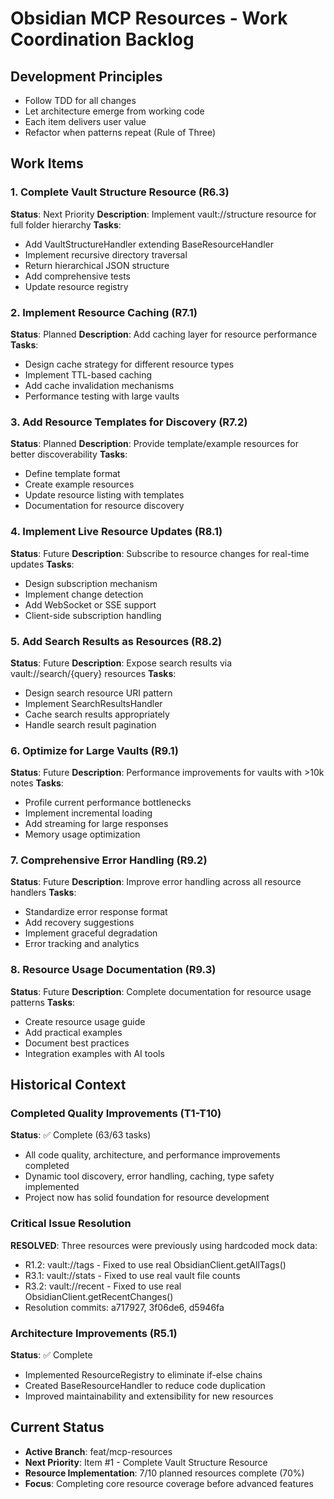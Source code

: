 # Obsidian MCP Resources - Work Coordination Backlog

## Development Principles
- Follow TDD for all changes
- Let architecture emerge from working code  
- Each item delivers user value
- Refactor when patterns repeat (Rule of Three)

## Work Items

### 1. Complete Vault Structure Resource (R6.3)
**Status**: Next Priority
**Description**: Implement vault://structure resource for full folder hierarchy
**Tasks**:
- Add VaultStructureHandler extending BaseResourceHandler
- Implement recursive directory traversal
- Return hierarchical JSON structure
- Add comprehensive tests
- Update resource registry

### 2. Implement Resource Caching (R7.1)
**Status**: Planned
**Description**: Add caching layer for resource performance
**Tasks**:
- Design cache strategy for different resource types
- Implement TTL-based caching
- Add cache invalidation mechanisms
- Performance testing with large vaults

### 3. Add Resource Templates for Discovery (R7.2)
**Status**: Planned
**Description**: Provide template/example resources for better discoverability
**Tasks**:
- Define template format
- Create example resources
- Update resource listing with templates
- Documentation for resource discovery

### 4. Implement Live Resource Updates (R8.1)
**Status**: Future
**Description**: Subscribe to resource changes for real-time updates
**Tasks**:
- Design subscription mechanism
- Implement change detection
- Add WebSocket or SSE support
- Client-side subscription handling

### 5. Add Search Results as Resources (R8.2)
**Status**: Future
**Description**: Expose search results via vault://search/{query} resources
**Tasks**:
- Design search resource URI pattern
- Implement SearchResultsHandler
- Cache search results appropriately
- Handle search result pagination

### 6. Optimize for Large Vaults (R9.1)
**Status**: Future
**Description**: Performance improvements for vaults with >10k notes
**Tasks**:
- Profile current performance bottlenecks
- Implement incremental loading
- Add streaming for large responses
- Memory usage optimization

### 7. Comprehensive Error Handling (R9.2)
**Status**: Future
**Description**: Improve error handling across all resource handlers
**Tasks**:
- Standardize error response format
- Add recovery suggestions
- Implement graceful degradation
- Error tracking and analytics

### 8. Resource Usage Documentation (R9.3)
**Status**: Future
**Description**: Complete documentation for resource usage patterns
**Tasks**:
- Create resource usage guide
- Add practical examples
- Document best practices
- Integration examples with AI tools

## Historical Context

### Completed Quality Improvements (T1-T10)
**Status**: ✅ Complete (63/63 tasks)
- All code quality, architecture, and performance improvements completed
- Dynamic tool discovery, error handling, caching, type safety implemented
- Project now has solid foundation for resource development

### Critical Issue Resolution
**RESOLVED**: Three resources were previously using hardcoded mock data:
- R1.2: vault://tags - Fixed to use real ObsidianClient.getAllTags()
- R3.1: vault://stats - Fixed to use real vault file counts  
- R3.2: vault://recent - Fixed to use real ObsidianClient.getRecentChanges()
- Resolution commits: a717927, 3f06de6, d5946fa

### Architecture Improvements (R5.1)
**Status**: ✅ Complete
- Implemented ResourceRegistry to eliminate if-else chains
- Created BaseResourceHandler to reduce code duplication
- Improved maintainability and extensibility for new resources

## Current Status
- **Active Branch**: feat/mcp-resources
- **Next Priority**: Item #1 - Complete Vault Structure Resource
- **Resource Implementation**: 7/10 planned resources complete (70%)
- **Focus**: Completing core resource coverage before advanced features